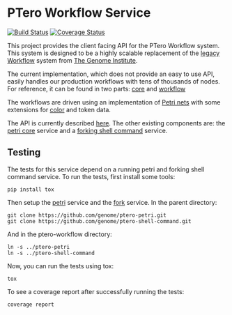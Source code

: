 # PTero Workflow Service
[![Build Status](https://travis-ci.org/genome/ptero-workflow.svg?branch=master)](https://travis-ci.org/genome/ptero-workflow)
[![Coverage Status](https://img.shields.io/coveralls/genome/ptero-workflow.svg)](https://coveralls.io/r/genome/ptero-workflow)

This project provides the client facing API for the PTero Workflow system.
This system is designed to be a highly scalable replacement of the [legacy
Workflow](https://github.com/genome/tgi-workflow) system from [The Genome
Institute](http://genome.wustl.edu/).

The current implementation, which does not provide an easy to use API, easily
handles our production workflows with tens of thousands of nodes.  For
reference, it can be found in two parts:
[core](https://github.com/genome/flow-core) and
[workflow](https://github.com/genome/flow-workflow)

The workflows are driven using an implementation of [Petri
nets](https://en.wikipedia.org/wiki/Petri_net) with some extensions for
[color](https://en.wikipedia.org/wiki/Coloured_Petri_net) and token data.

The API is currently described
[here](https://github.com/genome/ptero-apis/blob/master/workflow.md).
The other existing components are: the [petri
core](https://github.com/genome/ptero-petri) service and a [forking shell
command](https://github.com/genome/ptero-shell-command) service.


## Testing

The tests for this service depend on a running petri and forking shell command
service.  To run the tests, first install some tools:

    pip install tox

Then setup the [petri](https://github.com/genome/ptero-petri) service and the
[fork](https://github.com/genome/ptero-shell-command) service. In the parent
directory:

    git clone https://github.com/genome/ptero-petri.git
    git clone https://github.com/genome/ptero-shell-command.git

And in the ptero-workflow directory:

    ln -s ../ptero-petri
    ln -s ../ptero-shell-command

Now, you can run the tests using tox:

    tox

To see a coverage report after successfully running the tests:

    coverage report
